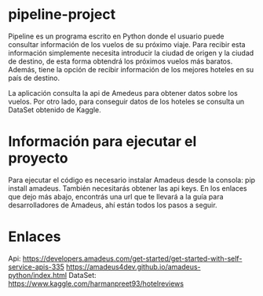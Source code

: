 # pipeline-project

Pipeline es un programa escrito en Python donde el usuario puede consultar información de los vuelos de su próximo viaje.
Para recibir esta información simplemente necesita introducir la ciudad de origen y la ciudad de destino, de esta forma
obtendrá los próximos vuelos más baratos. Además, tiene la opción de recibir información de los mejores hoteles en su país de destino.

La aplicación consulta la api de Amedeus para obtener datos sobre los vuelos.
Por otro lado, para conseguir datos de los hoteles se consulta un DataSet obtenido de Kaggle.

# Información para ejecutar el proyecto
Para ejecutar el código es necesario instalar Amadeus desde la consola: pip install amadeus.
También necesitarás obtener las api keys. En los enlaces que dejo más abajo, encontrás una url que te llevará a la guía
para desarrolladores de Amadeus, ahí están todos los pasos a seguir.

# Enlaces
Api:
    https://developers.amadeus.com/get-started/get-started-with-self-service-apis-335
    https://amadeus4dev.github.io/amadeus-python/index.html
DataSet:
    https://www.kaggle.com/harmanpreet93/hotelreviews
